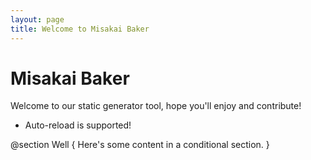 ```yaml
---
layout: page
title: Welcome to Misakai Baker
---
```


# Misakai Baker
Welcome to our static generator tool, hope you'll enjoy and contribute!

* Auto-reload is supported!

@section Well
{
    Here's some content in a conditional section. 
}